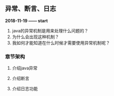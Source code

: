 ## 异常、断言、日志

**2018-11-19  —— start**

1. java的异常机制是用来处理什么问题的？
2. 为什么会出现这种机制？
3. 我如何才能知道在什么时候才需要使用异常机制呢？

### 章节架构

1. 介绍java异常

2. 介绍断言

3. 介绍日志功能





